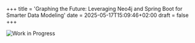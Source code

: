 +++
title = 'Graphing the Future: Leveraging Neo4j and Spring Boot for Smarter Data Modeling'
date = 2025-05-17T15:09:46+02:00
draft = false
+++

![Work in Progress](https://media2.giphy.com/media/v1.Y2lkPTc5MGI3NjExeG1jaW9ienozdnAxM3l0bHE1c242NjhzczI1YjU2enJreDF3MnZ4YyZlcD12MV9pbnRlcm5hbF9naWZfYnlfaWQmY3Q9Zw/VHOF8pfPZOt9p018zw/giphy.gif
)

